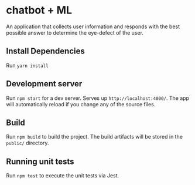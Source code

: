 # chatbot + ML
An application that collects user information and responds with the best possible answer to determine the eye-defect of the user.

## Install Dependencies

Run `yarn install`

## Development server

Run `npm start` for a dev server. Serves up `http://localhost:4000/`. The app will automatically reload if you change any of the source files.


## Build

Run `npm build` to build the project. The build artifacts will be stored in the `public/` directory.

## Running unit tests

Run `npm test` to execute the unit tests via Jest.